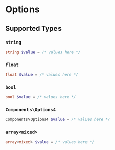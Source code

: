 # Options


## Supported Types

### `string`

```php
string $value = /* values here */
```

### `float`

```php
float $value = /* values here */
```

### `bool`

```php
bool $value = /* values here */
```

### `Components\Options4`

```php
Components\Options4 $value = /* values here */
```

### `array<mixed>`

```php
array<mixed> $value = /* values here */
```

